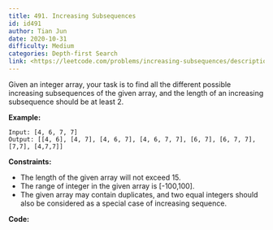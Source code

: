 ```yaml
---
title: 491. Increasing Subsequences
id: id491
author: Tian Jun
date: 2020-10-31
difficulty: Medium
categories: Depth-first Search
link: <https://leetcode.com/problems/increasing-subsequences/description/>
---
```


Given an integer array, your task is to find all the different possible
increasing subsequences of the given array, and the length of an increasing
subsequence should be at least 2.



**Example:**
            
	Input: [4, 6, 7, 7]    
	Output: [[4, 6], [4, 7], [4, 6, 7], [4, 6, 7, 7], [6, 7], [6, 7, 7], [7,7], [4,7,7]]    



**Constraints:**

  * The length of the given array will not exceed 15.
  * The range of integer in the given array is [-100,100].
  * The given array may contain duplicates, and two equal integers should also be considered as a special case of increasing sequence.


**Code:**
